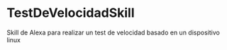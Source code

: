 # TestDeVelocidadSkill
Skill de Alexa para realizar un test de velocidad basado en un dispositivo linux
